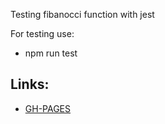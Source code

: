 Testing fibanocci function with jest

For testing use:
 - npm run test

## Links:
* [GH-PAGES](https://danleks.github.io/fibonacci-jest-testing/)
